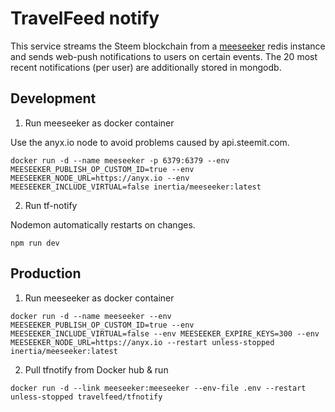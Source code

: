 # TravelFeed notify

This service streams the Steem blockchain from a [meeseeker](https://github.com/inertia186/meeseeker) redis instance and sends web-push notifications to users on certain events. The 20 most recent notifications (per user) are additionally stored in mongodb.

## Development

1. Run meeseeker as docker container

Use the anyx.io node to avoid problems caused by api.steemit.com.

```
docker run -d --name meeseeker -p 6379:6379 --env MEESEEKER_PUBLISH_OP_CUSTOM_ID=true --env MEESEEKER_NODE_URL=https://anyx.io --env MEESEEKER_INCLUDE_VIRTUAL=false inertia/meeseeker:latest
```

2. Run tf-notify

Nodemon automatically restarts on changes.

```
npm run dev
```

## Production

1. Run meeseeker as docker container

```
docker run -d --name meeseeker --env MEESEEKER_PUBLISH_OP_CUSTOM_ID=true --env MEESEEKER_INCLUDE_VIRTUAL=false --env MEESEEKER_EXPIRE_KEYS=300 --env MEESEEKER_NODE_URL=https://anyx.io --restart unless-stopped inertia/meeseeker:latest
```

2. Pull tfnotify from Docker hub & run

```
docker run -d --link meeseeker:meeseeker --env-file .env --restart unless-stopped travelfeed/tfnotify
```
